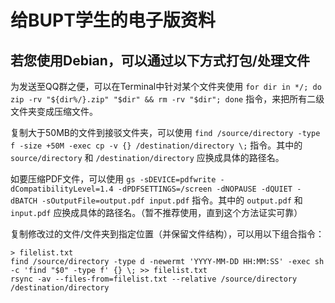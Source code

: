 # 给BUPT学生的电子版资料

## 若您使用Debian，可以通过以下方式打包/处理文件

为发送至QQ群之便，可以在Terminal中针对某个文件夹使用 `for dir in */; do zip -rv "${dir%/}.zip" "$dir" && rm -rv "$dir"; done` 指令，来把所有二级文件夹变成压缩文件。

复制大于50MB的文件到接驳文件夹，可以使用 `find /source/directory -type f -size +50M -exec cp -v {} /destination/directory \;` 指令。其中的 `source/directory` 和 `/destination/directory` 应换成具体的路径名。

如要压缩PDF文件，可以使用 `gs -sDEVICE=pdfwrite -dCompatibilityLevel=1.4 -dPDFSETTINGS=/screen -dNOPAUSE -dQUIET -dBATCH -sOutputFile=output.pdf input.pdf` 指令。其中的 `output.pdf` 和 `input.pdf` 应换成具体的路径名。（暂不推荐使用，直到这个方法证实可靠）

复制修改过的文件/文件夹到指定位置（并保留文件结构），可以用以下组合指令：

```
> filelist.txt
find /source/directory -type d -newermt 'YYYY-MM-DD HH:MM:SS' -exec sh -c 'find "$0" -type f' {} \; >> filelist.txt
rsync -av --files-from=filelist.txt --relative /source/directory /destination/directory
```

<!-- 好像出了一点小问题，之前的那些压缩包都有一个不必存在的一级目录，我回头要重新整理一下了。 -->
<!-- 思修教材包被我误删了。回头加上。 -->
